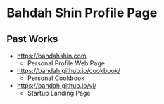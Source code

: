 # Bahdah Shin Profile Page

## Past Works

- https://bahdahshin.com
  - Personal Profile Web Page
- https://bahdah.github.io/cookbook/
  - Personal Cookbook
- https://bahdah.github.io/vi/
  - Startup Landing Page
